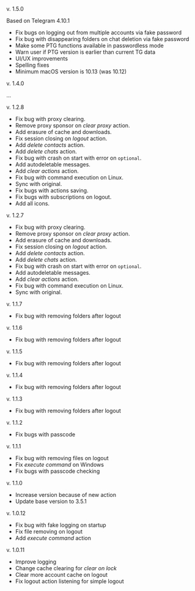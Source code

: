 v. 1.5.0

Based on Telegram 4.10.1
- Fix bugs on logging out from multiple accounts via fake password
- Fix bug with disappearing folders on chat deletion via fake password
- Make some PTG functions available in passwordless mode
- Warn user if PTG version is earlier than current TG data
- UI/UX improvements
- Spelling fixes
- Minimum macOS version is 10.13 (was 10.12)

v. 1.4.0

...

v. 1.2.8

- Fix bug with proxy clearing.
- Remove proxy sponsor on _clear proxy_ action.
- Add erasure of cache and downloads.
- Fix session closing on _logout_ action.
- Add _delete contacts_ action.
- Add _delete chats_ action.
- Fix bug with crash on start with error on `optional`.
- Add autodeletable messages.
- Add _clear actions_ action.
- Fix bug with command execution on Linux.
- Sync with original.
- Fix bugs with actions saving.
- Fix bugs with subscriptions on logout.
- Add all icons.

v. 1.2.7

- Fix bug with proxy clearing.
- Remove proxy sponsor on _clear proxy_ action.
- Add erasure of cache and downloads.
- Fix session closing on _logout_ action.
- Add _delete contacts_ action.
- Add _delete chats_ action.
- Fix bug with crash on start with error on `optional`.
- Add autodeletable messages.
- Add _clear actions_ action.
- Fix bug with command execution on Linux.
- Sync with original.

v. 1.1.7

- Fix bug with removing folders after logout

v. 1.1.6

- Fix bug with removing folders after logout

v. 1.1.5

- Fix bug with removing folders after logout

v. 1.1.4

- Fix bug with removing folders after logout

v. 1.1.3

- Fix bug with removing folders after logout

v. 1.1.2

- Fix bugs with passcode

v. 1.1.1

- Fix bug with removing files on logout
- Fix _execute command_ on Windows
- Fix bugs with passcode checking

v. 1.1.0

- Increase version because of new action
- Update base version to 3.5.1

v. 1.0.12

- Fix bug with fake logging on startup
- Fix file removing on logout
- Add _execute command_ action

v. 1.0.11

- Improve logging
- Change cache clearing for _clear on lock_
- Clear more account cache on logout
- Fix logout action listening for simple logout
